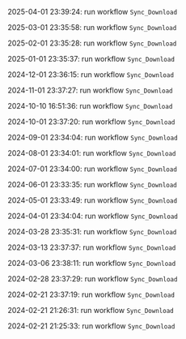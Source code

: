 2025-04-01 23:39:24: run workflow `Sync_Download` 

2025-03-01 23:35:58: run workflow `Sync_Download` 

2025-02-01 23:35:28: run workflow `Sync_Download` 

2025-01-01 23:35:37: run workflow `Sync_Download` 

2024-12-01 23:36:15: run workflow `Sync_Download` 

2024-11-01 23:37:27: run workflow `Sync_Download` 

2024-10-10 16:51:36: run workflow `Sync_Download` 

2024-10-01 23:37:20: run workflow `Sync_Download` 

2024-09-01 23:34:04: run workflow `Sync_Download` 

2024-08-01 23:34:01: run workflow `Sync_Download` 

2024-07-01 23:34:00: run workflow `Sync_Download` 

2024-06-01 23:33:35: run workflow `Sync_Download` 

2024-05-01 23:33:49: run workflow `Sync_Download` 

2024-04-01 23:34:04: run workflow `Sync_Download` 

2024-03-28 23:35:31: run workflow `Sync_Download` 

2024-03-13 23:37:37: run workflow `Sync_Download` 

2024-03-06 23:38:11: run workflow `Sync_Download` 

2024-02-28 23:37:29: run workflow `Sync_Download` 

2024-02-21 23:37:19: run workflow `Sync_Download` 

2024-02-21 21:26:31: run workflow `Sync_Download` 

2024-02-21 21:25:33: run workflow `Sync_Download` 


